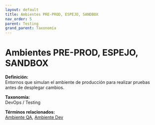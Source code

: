 ```yaml
---
layout: default
title: Ambientes PRE-PROD, ESPEJO, SANDBOX
nav_order: 5
parent: Testing
grand_parent: Taxonomía
---
```


# Ambientes PRE-PROD, ESPEJO, SANDBOX

**Definición:**  
Entornos que simulan el ambiente de producción para realizar pruebas antes de desplegar cambios.

**Taxonomía:**  
DevOps / Testing

**Términos relacionados:**  
[Ambiente QA](https://maleniski.github.io/diccionario-angl-tec-mx/docs/taxonomia/devops-/-testing/ambiente-qa.html), [Ambiente Dev](https://maleniski.github.io/diccionario-angl-tec-mx/docs/taxonomia/devops-/-testing/ambiente-dev.html)
